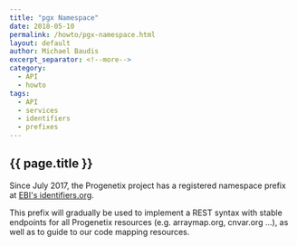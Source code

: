 ```yaml
---
title: "pgx Namespace"
date: 2018-05-10
permalink: /howto/pgx-namespace.html
layout: default
author: Michael Baudis
excerpt_separator: <!--more-->
category:
  - API
  - howto
tags:
  - API
  - services
  - identifiers
  - prefixes
---
```


## {{ page.title }}

<!--   Please edit the title above.                                 -->
<!--   Please edit the author above.                                -->
<!--   Please edit the category above if not "news".                -->
<!--   You may replace the `{{ page.title }}` above with your text. -->

<!--  CONTENT  -->

Since July 2017, the Progenetix project has a registered namespace prefix at [EBI's identifiers.org](https://identifiers.org/registry?query=pgx).

<!--more-->

This prefix will gradually be used to implement a REST syntax with stable endpoints for all Progenetix resources (e.g. arraymap.org, cnvar.org ...), as well as to guide to our code mapping resources.
